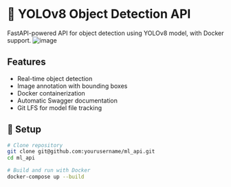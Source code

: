 # 🚀 YOLOv8 Object Detection API
FastAPI-powered API for object detection using YOLOv8 model, with Docker support.
![image](https://github.com/user-attachments/assets/511c69c0-1599-4899-9c63-28ca95580cbd)

## Features
- Real-time object detection
- Image annotation with bounding boxes
- Docker containerization
- Automatic Swagger documentation
- Git LFS for model file tracking

  
## 🔧 Setup
```bash
# Clone repository
git clone git@github.com:yourusername/ml_api.git
cd ml_api

# Build and run with Docker
docker-compose up --build
